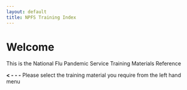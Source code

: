 ```yaml
---
layout: default
title: NPFS Training Index
---
```

# Welcome

This is the National Flu Pandemic Service Training Materials Reference

**< - - -** Please select the training material you require from the left hand menu
